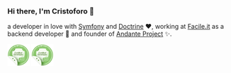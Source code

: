 ### Hi there, I'm Cristoforo 👋

a developer in love with [Symfony](https://github.com/symfony) and [Doctrine](https://github.com/doctrine) ❤️, working at [Facile.it](https://github.com/facile-it) as a backend developer 👷 and founder of [Andante Project](https://github.com/andanteproject) ✨.

[<img src="https://github.com/cristoforocervino/cristoforocervino/blob/main/symfony-4-certified-developer.png?raw=true" alt="Symfony 4.0 Certified developer" width="50" height="50" />](https://connect.symfony.com/profile/cristoforocervino) [<img src="https://github.com/cristoforocervino/cristoforocervino/blob/main/symfony-3-certified-developer.png?raw=true" alt="Symfony 3.0 Certified developer" width="50" height="50" />](https://connect.symfony.com/profile/cristoforocervino)
